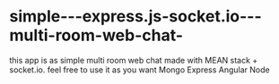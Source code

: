 # simple---express.js-socket.io---multi-room-web-chat-
this app is as simple multi room web chat made with MEAN stack + socket.io. feel free to use it as you want
Mongo
Express
Angular
Node
